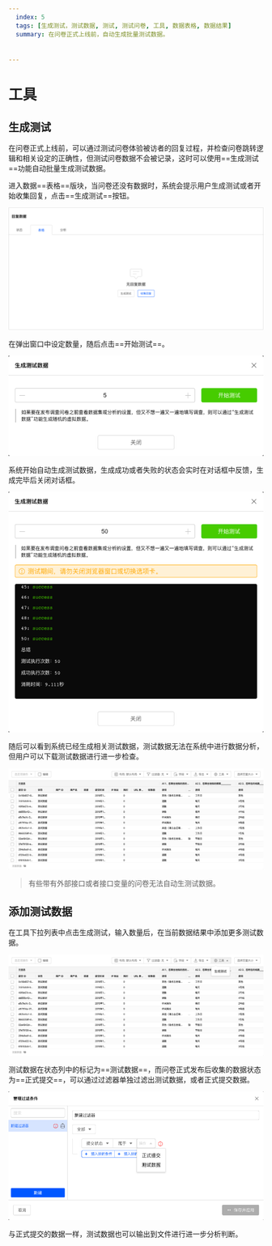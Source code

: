 ```yaml
---
  index: 5
  tags: [生成测试，测试数据, 测试, 测试问卷, 工具, 数据表格, 数据结果]
  summary: 在问卷正式上线前，自动生成批量测试数据。


---
```




# 工具

## 生成测试

在问卷正式上线前，可以通过测试问卷体验被访者的回复过程，并检查问卷跳转逻辑和相关设定的正确性，但测试问卷数据不会被记录，这时可以使用==生成测试==功能自动批量生成测试数据。

进入数据==表格==版块，当问卷还没有数据时，系统会提示用户生成测试或者开始收集回复，点击==生成测试==按钮。

<img src='../assets/02dataTable/05dataTool/noDataResult.png'>

在弹出窗口中设定数量，随后点击==开始测试==。

<img src='../assets/02dataTable/05dataTool/buildTestData.png'>

系统开始自动生成测试数据，生成成功或者失败的状态会实时在对话框中反馈，生成完毕后关闭对话框。

<img src='../assets/02dataTable/05dataTool/buildingTestData.png'>

随后可以看到系统已经生成相关测试数据，测试数据无法在系统中进行数据分析，但用户可以下载测试数据进行进一步检查。

<img src='../assets/02dataTable/05dataTool/testDataResult.png'>

> 有些带有外部接口或者接口变量的问卷无法自动生测试数据。

## 添加测试数据

在工具下拉列表中点击生成测试，输入数量后，在当前数据结果中添加更多测试数据。

<img src='../assets/02dataTable/05dataTool/testDataTool.png'>

测试数据在状态列中的标记为==测试数据==，而问卷正式发布后收集的数据状态为==正式提交==，可以通过过滤器单独过滤出测试数据，或者正式提交数据。

<img src='../assets/02dataTable/05dataTool/exportTestData.png'>

与正式提交的数据一样，测试数据也可以输出到文件进行进一步分析判断。